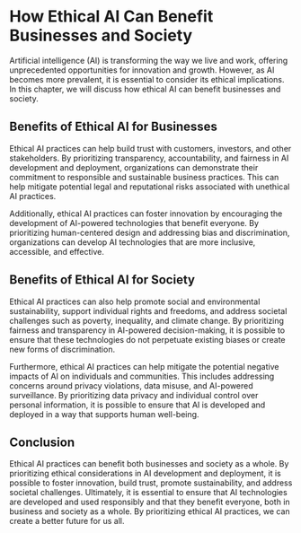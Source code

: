 How Ethical AI Can Benefit Businesses and Society
===============================================================

Artificial intelligence (AI) is transforming the way we live and work, offering unprecedented opportunities for innovation and growth. However, as AI becomes more prevalent, it is essential to consider its ethical implications. In this chapter, we will discuss how ethical AI can benefit businesses and society.

Benefits of Ethical AI for Businesses
-------------------------------------

Ethical AI practices can help build trust with customers, investors, and other stakeholders. By prioritizing transparency, accountability, and fairness in AI development and deployment, organizations can demonstrate their commitment to responsible and sustainable business practices. This can help mitigate potential legal and reputational risks associated with unethical AI practices.

Additionally, ethical AI practices can foster innovation by encouraging the development of AI-powered technologies that benefit everyone. By prioritizing human-centered design and addressing bias and discrimination, organizations can develop AI technologies that are more inclusive, accessible, and effective.

Benefits of Ethical AI for Society
----------------------------------

Ethical AI practices can also help promote social and environmental sustainability, support individual rights and freedoms, and address societal challenges such as poverty, inequality, and climate change. By prioritizing fairness and transparency in AI-powered decision-making, it is possible to ensure that these technologies do not perpetuate existing biases or create new forms of discrimination.

Furthermore, ethical AI practices can help mitigate the potential negative impacts of AI on individuals and communities. This includes addressing concerns around privacy violations, data misuse, and AI-powered surveillance. By prioritizing data privacy and individual control over personal information, it is possible to ensure that AI is developed and deployed in a way that supports human well-being.

Conclusion
----------

Ethical AI practices can benefit both businesses and society as a whole. By prioritizing ethical considerations in AI development and deployment, it is possible to foster innovation, build trust, promote sustainability, and address societal challenges. Ultimately, it is essential to ensure that AI technologies are developed and used responsibly and that they benefit everyone, both in business and society as a whole. By prioritizing ethical AI practices, we can create a better future for us all.
